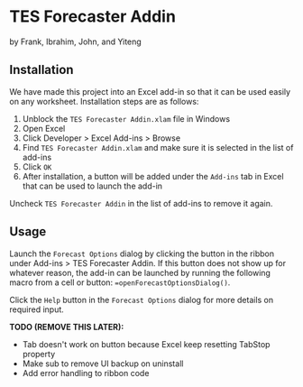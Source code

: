 # TES Forecaster Addin

by Frank, Ibrahim, John, and Yiteng


## Installation

We have made this project into an Excel add-in so that it can be used easily on any worksheet. Installation steps are as follows:


1. Unblock the `TES Forecaster Addin.xlam` file in Windows
2. Open Excel
3. Click Developer > Excel Add-ins > Browse
4. Find `TES Forecaster Addin.xlam` and make sure it is selected in the list of add-ins
5. Click `OK`
6. After installation, a button will be added under the `Add-ins` tab in Excel that can be used to launch the add-in

Uncheck `TES Forecaster Addin` in the list of add-ins to remove it again.


## Usage
Launch the `Forecast Options` dialog by clicking the button in the ribbon under Add-ins > TES Forecaster Addin. If this button does not show up for whatever reason, the add-in can be launched by running the following macro from a cell or button: `=openForecastOptionsDialog()`.

Click the `Help` button in the `Forecast Options` dialog for more details on required input.


**TODO (REMOVE THIS LATER):**
- Tab doesn't work on button because Excel keep resetting TabStop property
- Make sub to remove UI backup on uninstall
- Add error handling to ribbon code
